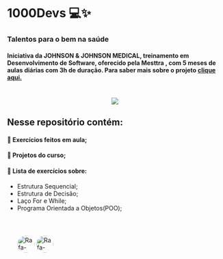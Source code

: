 <h1>1000Devs 💻✨</h1>
<h3>Talentos para o bem na saúde</h3>
<h4>Iniciativa da JOHNSON & JOHNSON MEDICAL, treinamento em Desenvolvimento de Software, oferecido pela Mesttra , com 5 meses de aulas diárias com 3h de duração. Para saber mais sobre o projeto <a href="https://materiais.distrito.me/talentos-para-o-bem" title="Clique e acesse agora!">clique aqui.</a>
</h>
<h1></h1>
<p align="center">
  <img src="https://media.discordapp.net/attachments/912686424497733667/913825220241002506/maxresdefault.jpg?width=646&height=363" />
</p>

<h2>Nesse repositório contém:</h2>
<h4> 🔺 Exercícios feitos em aula;</h4>
<h4> 🔺 Projetos do curso; </h3>
<h4> 🔺 Lista de exercícios sobre:</h4>
<ul>
   <li> Estrutura Sequencial;</li>
   <li> Estrutura de Decisão;</li>
   <li> Laço For e While;</li>
   <li> Programa Orientada a Objetos(POO);</li>

<h1></h1>
<div style="display: inline_block"><br>
<img align="center" alt="Rafa-Python" height="40" style="border-radius:50px;" src="http://ForTheBadge.com/images/badges/made-with-python.svg" /> 
<img align="center" alt="Rafa-Python" height="40" style="border-radius:50px;"
     src='https://img.shields.io/badge/Python-3776AB?style=for-the-badge&logo=python&logoColor=white' alt='python'/>


